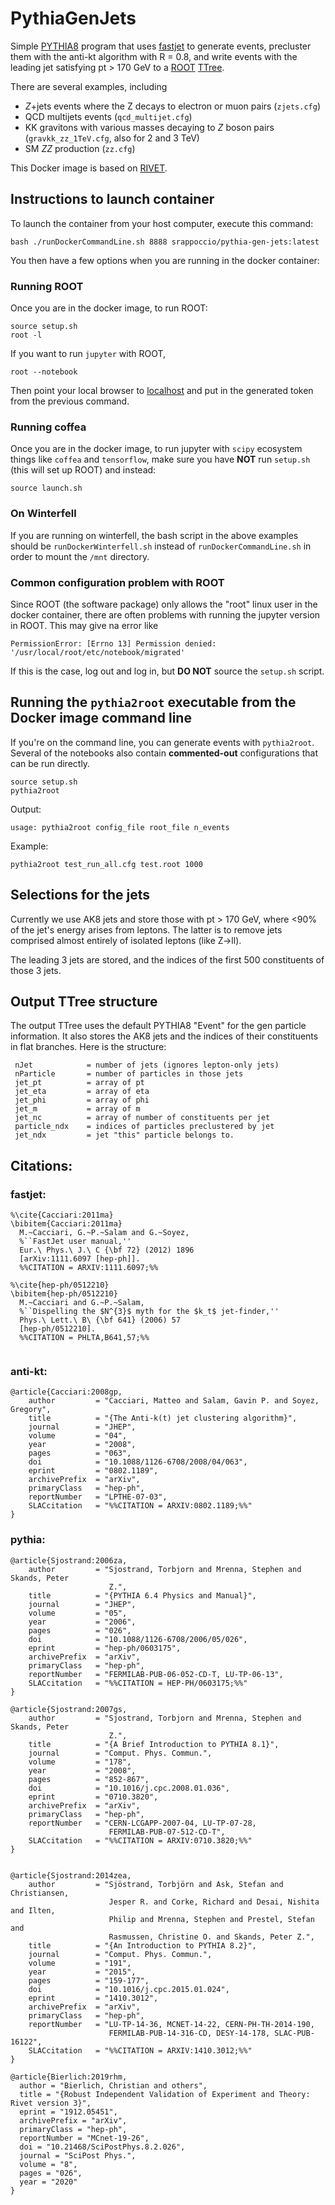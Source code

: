 # PythiaGenJets

Simple [PYTHIA8](http://home.thep.lu.se/Pythia/) program that uses [fastjet](http://fastjet.fr) to generate events, precluster them with the anti-kt algorithm with R = 0.8, and write events with the leading jet satisfying pt > 170 GeV to a [ROOT](http://root.cern.ch) [TTree](https://root.cern.ch/doc/v608/classTTree.html).

There are several examples, including
   * $Z$+jets events where the Z decays to electron or muon pairs (`zjets.cfg`)
   * QCD multijets events (`qcd_multijet.cfg`)
   * KK gravitons with various masses decaying to $Z$ boson pairs (`gravkk_zz_1TeV.cfg`, also for 2 and 3 TeV)
   * SM $ZZ$ production (`zz.cfg`)

This Docker image is based on [RIVET](https://rivet.hepforge.org). 

## Instructions to launch container

To launch the container from your host computer, execute this command: 

```
bash ./runDockerCommandLine.sh 8888 srappoccio/pythia-gen-jets:latest
```

You then have a few options when you are running in the docker container: 

### Running ROOT

Once you are in the docker image, to run ROOT: 

```
source setup.sh
root -l
```

If you want to run `jupyter` with ROOT,

```
root --notebook
```

Then point your local browser to [localhost](http://localhost:8888) and put in the generated token from the previous command.

### Running coffea

Once you are in the docker image, to run jupyter with `scipy` ecosystem things like `coffea` and `tensorflow`, make sure you have **NOT** run `setup.sh` (this will set up ROOT) and instead: 

```
source launch.sh
```

### On Winterfell

If you are running on winterfell, the bash script in the above examples should be `runDockerWinterfell.sh` instead of `runDockerCommandLine.sh` in order to mount the `/mnt` directory. 

### Common configuration problem with ROOT

Since ROOT (the software package) only allows the "root" linux user in the docker container, there are often problems with running the jupyter version in ROOT. This may give na error like

```
PermissionError: [Errno 13] Permission denied: '/usr/local/root/etc/notebook/migrated'
```

If this is the case, log out and log in, but **DO NOT** source the `setup.sh` script. 


## Running the `pythia2root` executable from the Docker image command line

If you're on the command line, you can generate events with `pythia2root`. Several of the notebooks also contain **commented-out** configurations that can be run directly. 

```
source setup.sh
pythia2root 
```
Output:
```
usage: pythia2root config_file root_file n_events
```

Example:
```
pythia2root test_run_all.cfg test.root 1000
```

## Selections for the jets

Currently we use AK8 jets and store those with pt > 170 GeV, where <90% of the jet's energy arises from leptons.
The latter is to remove jets comprised almost entirely of isolated leptons (like Z->ll). 

The leading 3 jets are stored, and the indices of the first 500 constituents of those 3 jets. 

## Output TTree structure

The output TTree uses the default PYTHIA8 "Event" for the gen particle information. It also stores the AK8 jets and the indices of their constituents in flat branches. Here is the structure:

```
 nJet            = number of jets (ignores lepton-only jets)
 nParticle       = number of particles in those jets
 jet_pt          = array of pt
 jet_eta         = array of eta
 jet_phi         = array of phi
 jet_m           = array of m
 jet_nc          = array of number of constituents per jet
 particle_ndx    = indices of particles preclustered by jet
 jet_ndx         = jet "this" particle belongs to. 
```

## Citations:

### fastjet:

```
%\cite{Cacciari:2011ma}
\bibitem{Cacciari:2011ma}
  M.~Cacciari, G.~P.~Salam and G.~Soyez,
  %``FastJet user manual,''
  Eur.\ Phys.\ J.\ C {\bf 72} (2012) 1896
  [arXiv:1111.6097 [hep-ph]].
  %%CITATION = ARXIV:1111.6097;%%

%\cite{hep-ph/0512210}
\bibitem{hep-ph/0512210}
  M.~Cacciari and G.~P.~Salam,
  %``Dispelling the $N^{3}$ myth for the $k_t$ jet-finder,''
  Phys.\ Lett.\ B\ {\bf 641} (2006) 57
  [hep-ph/0512210].
  %%CITATION = PHLTA,B641,57;%%
  
  ```
  
  ### anti-kt:
  
  ```
  @article{Cacciari:2008gp,
      author         = "Cacciari, Matteo and Salam, Gavin P. and Soyez, Gregory",
      title          = "{The Anti-k(t) jet clustering algorithm}",
      journal        = "JHEP",
      volume         = "04",
      year           = "2008",
      pages          = "063",
      doi            = "10.1088/1126-6708/2008/04/063",
      eprint         = "0802.1189",
      archivePrefix  = "arXiv",
      primaryClass   = "hep-ph",
      reportNumber   = "LPTHE-07-03",
      SLACcitation   = "%%CITATION = ARXIV:0802.1189;%%"
}
```
  
  ### pythia:
  
  ```
  @article{Sjostrand:2006za,
      author         = "Sjostrand, Torbjorn and Mrenna, Stephen and Skands, Peter
                        Z.",
      title          = "{PYTHIA 6.4 Physics and Manual}",
      journal        = "JHEP",
      volume         = "05",
      year           = "2006",
      pages          = "026",
      doi            = "10.1088/1126-6708/2006/05/026",
      eprint         = "hep-ph/0603175",
      archivePrefix  = "arXiv",
      primaryClass   = "hep-ph",
      reportNumber   = "FERMILAB-PUB-06-052-CD-T, LU-TP-06-13",
      SLACcitation   = "%%CITATION = HEP-PH/0603175;%%"
}

@article{Sjostrand:2007gs,
      author         = "Sjostrand, Torbjorn and Mrenna, Stephen and Skands, Peter
                        Z.",
      title          = "{A Brief Introduction to PYTHIA 8.1}",
      journal        = "Comput. Phys. Commun.",
      volume         = "178",
      year           = "2008",
      pages          = "852-867",
      doi            = "10.1016/j.cpc.2008.01.036",
      eprint         = "0710.3820",
      archivePrefix  = "arXiv",
      primaryClass   = "hep-ph",
      reportNumber   = "CERN-LCGAPP-2007-04, LU-TP-07-28,
                        FERMILAB-PUB-07-512-CD-T",
      SLACcitation   = "%%CITATION = ARXIV:0710.3820;%%"
}


@article{Sjostrand:2014zea,
      author         = "Sjöstrand, Torbjörn and Ask, Stefan and Christiansen,
                        Jesper R. and Corke, Richard and Desai, Nishita and Ilten,
                        Philip and Mrenna, Stephen and Prestel, Stefan and
                        Rasmussen, Christine O. and Skands, Peter Z.",
      title          = "{An Introduction to PYTHIA 8.2}",
      journal        = "Comput. Phys. Commun.",
      volume         = "191",
      year           = "2015",
      pages          = "159-177",
      doi            = "10.1016/j.cpc.2015.01.024",
      eprint         = "1410.3012",
      archivePrefix  = "arXiv",
      primaryClass   = "hep-ph",
      reportNumber   = "LU-TP-14-36, MCNET-14-22, CERN-PH-TH-2014-190,
                        FERMILAB-PUB-14-316-CD, DESY-14-178, SLAC-PUB-16122",
      SLACcitation   = "%%CITATION = ARXIV:1410.3012;%%"
}

@article{Bierlich:2019rhm,
    author = "Bierlich, Christian and others",
    title = "{Robust Independent Validation of Experiment and Theory: Rivet version 3}",
    eprint = "1912.05451",
    archivePrefix = "arXiv",
    primaryClass = "hep-ph",
    reportNumber = "MCnet-19-26",
    doi = "10.21468/SciPostPhys.8.2.026",
    journal = "SciPost Phys.",
    volume = "8",
    pages = "026",
    year = "2020"
}


```
